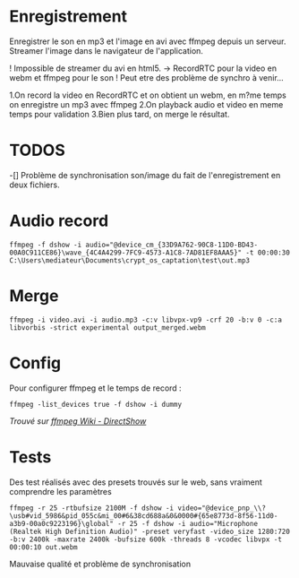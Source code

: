 Enregistrement
=
Enregistrer le son en mp3 et l'image en avi avec ffmpeg depuis un serveur. 
Streamer l'image dans le navigateur de l'application.

! Impossible de streamer du avi en html5.
	-> RecordRTC pour la video en webm et ffmpeg pour le son
	! Peut etre des problème de synchro à venir...

1.On record la video en RecordRTC et on obtient un webm, en m?me temps on enregistre un mp3 avec ffmpeg
2.On playback audio et video en meme temps pour validation
3.Bien plus tard, on merge le résultat.

TODOS
=
-[] Problème de synchronisation son/image du fait de l'enregistrement en deux fichiers.

Audio record
=
~~~~
ffmpeg -f dshow -i audio="@device_cm_{33D9A762-90C8-11D0-BD43-00A0C911CE86}\wave_{4C4A4299-7FC9-4573-A1C8-7AD81EF8AAA5}" -t 00:00:30 C:\Users\mediateur\Documents\crypt_os_captation\test\out.mp3
~~~~


Merge
=
~~~~
ffmpeg -i video.avi -i audio.mp3 -c:v libvpx-vp9 -crf 20 -b:v 0 -c:a libvorbis -strict experimental output_merged.webm
~~~~

Config
=
Pour configurer ffmpeg et le temps de record :
~~~~
ffmpeg -list_devices true -f dshow -i dummy
~~~~
*Trouvé sur [ffmpeg Wiki - DirectShow](https://trac.ffmpeg.org/wiki/DirectShow)*

Tests
=
Des test réalisés avec des presets trouvés sur le web, sans vraiment comprendre les paramètres
~~~~
ffmpeg -r 25 -rtbufsize 2100M -f dshow -i video="@device_pnp_\\?\usb#vid_5986&pid_055c&mi_00#6&38cd688a&0&0000#{65e8773d-8f56-11d0-a3b9-00a0c9223196}\global" -r 25 -f dshow -i audio="Microphone (Realtek High Definition Audio)" -preset veryfast -video_size 1280:720 -b:v 2400k -maxrate 2400k -bufsize 600k -threads 8 -vcodec libvpx -t 00:00:10 out.webm
~~~~
Mauvaise qualité et problème de synchronisation